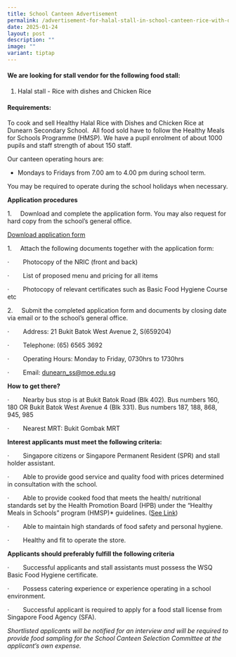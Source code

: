 ```yaml
---
title: School Canteen Advertisement
permalink: /advertisement-for-halal-stall-in-school-canteen-rice-with-dishes-and-chicken-rice/
date: 2025-01-24
layout: post
description: ""
image: ""
variant: tiptap
---
```

<h4>We are looking for stall vendor for the following food stall:</h4>
<ol data-tight="true" class="tight">
<li>
<p>Halal stall - Rice with dishes and Chicken Rice</p>
</li>
</ol>
<h4>Requirements:</h4>
<p>To cook and sell Healthy Halal Rice with Dishes and Chicken Rice at Dunearn
Secondary School.&nbsp; All food sold have to follow the Healthy Meals
for Schools Programme (HMSP). We have a pupil enrolment of about 1000 pupils
and staff strength of about 150 staff.</p>
<p>Our canteen operating hours are:</p>
<ul data-tight="true" class="tight">
<li>
<p>Mondays to Fridays from 7.00 am to 4.00 pm during school term.&nbsp;</p>
</li>
</ul>
<p>You may be required to operate during the school holidays when necessary.</p>
<p><strong>Application procedures</strong>
</p>
<p>1.&nbsp;&nbsp;&nbsp;&nbsp; Download and complete the application form.
You may also request for hard copy from the school’s general office.</p>
<p><a href="https://www.dunearnsec.moe.edu.sg/files/canteen%20appln%20form-existing%20school.pdf" rel="noopener noreferrer nofollow" target="_blank">Download application form</a>
</p>
<p>1.&nbsp;&nbsp;&nbsp;&nbsp; Attach the following documents together with
the application form:</p>
<p>·&nbsp;&nbsp;&nbsp;&nbsp;&nbsp;&nbsp;&nbsp; Photocopy of the NRIC (front
and back)</p>
<p>·&nbsp;&nbsp;&nbsp;&nbsp;&nbsp;&nbsp;&nbsp; List of proposed menu and
pricing for all items</p>
<p>·&nbsp;&nbsp;&nbsp;&nbsp;&nbsp;&nbsp;&nbsp; Photocopy of relevant certificates
such as Basic Food Hygiene Course etc</p>
<p>2.&nbsp;&nbsp;&nbsp;&nbsp; Submit the completed application form and documents
by closing date via email or to the school’s general office.</p>
<p>·&nbsp;&nbsp;&nbsp;&nbsp;&nbsp;&nbsp;&nbsp; Address: 21 Bukit Batok West
Avenue 2, S(659204)</p>
<p>·&nbsp;&nbsp;&nbsp;&nbsp;&nbsp;&nbsp;&nbsp; Telephone: (65) 6565 3692</p>
<p>·&nbsp;&nbsp;&nbsp;&nbsp;&nbsp;&nbsp;&nbsp; Operating Hours: Monday to
Friday, 0730hrs to 1730hrs</p>
<p>·&nbsp;&nbsp;&nbsp;&nbsp;&nbsp;&nbsp;&nbsp; Email:&nbsp;<a href="mailto:dunearn_ss@moe.edu.sg" rel="noopener nofollow" target="_blank">dunearn_ss@moe.edu.sg</a>
</p>
<p><strong>How to get there?</strong>
</p>
<p>·&nbsp;&nbsp;&nbsp;&nbsp;&nbsp;&nbsp;&nbsp; Nearby bus stop is at Bukit
Batok Road (Blk 402). Bus numbers 160, 180 OR Bukit Batok West Avenue 4
(Blk 331). Bus numbers 187, 188, 868, 945, 985</p>
<p>·&nbsp;&nbsp;&nbsp;&nbsp;&nbsp;&nbsp;&nbsp; Nearest MRT: Bukit Gombak
MRT</p>
<p><strong>Interest applicants must meet the following criteria:</strong>
</p>
<p>·&nbsp;&nbsp;&nbsp;&nbsp;&nbsp;&nbsp;&nbsp; Singapore citizens or Singapore
Permanent Resident (SPR) and stall holder assistant.</p>
<p>·&nbsp;&nbsp;&nbsp;&nbsp;&nbsp;&nbsp;&nbsp; Able to provide good service
and quality food with prices determined in consultation with the school.</p>
<p>·&nbsp;&nbsp;&nbsp;&nbsp;&nbsp;&nbsp;&nbsp; Able to provide cooked food
that meets the health/ nutritional standards set by the Health Promotion
Board (HPB) under the “Healthy Meals in Schools” program (HMSP)* guidelines.
(<a href="https://www.hpb.gov.sg/schools/school-programmes/healthy-meals-in-schools-programme" rel="noopener noreferrer nofollow" target="_blank">See Link</a>)</p>
<p>·&nbsp;&nbsp;&nbsp;&nbsp;&nbsp;&nbsp;&nbsp; Able to maintain high standards
of food safety and personal hygiene.</p>
<p>·&nbsp;&nbsp;&nbsp;&nbsp;&nbsp;&nbsp;&nbsp; Healthy and fit to operate
the store.</p>
<p><strong>Applicants should preferably fulfill the following criteria</strong>
</p>
<p>·&nbsp;&nbsp;&nbsp;&nbsp;&nbsp;&nbsp;&nbsp; Successful applicants and
stall assistants must possess the WSQ Basic Food Hygiene certificate.</p>
<p>·&nbsp;&nbsp;&nbsp;&nbsp;&nbsp;&nbsp;&nbsp; Possess catering experience
or experience operating in a school environment.</p>
<p>·&nbsp;&nbsp;&nbsp;&nbsp;&nbsp;&nbsp;&nbsp; Successful applicant is required
to apply for a food stall license from Singapore Food Agency (SFA).</p>
<p><em>Shortlisted applicants will be notified for an interview and will be required to provide food sampling for the School Canteen Selection Committee at the applicant’s own expense.</em>
</p>
